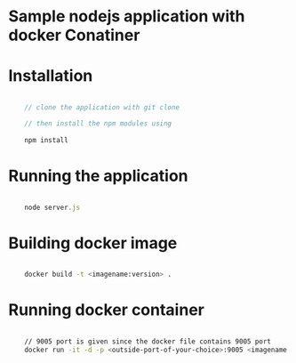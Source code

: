 # Sample nodejs application with docker Conatiner


# Installation


```javascript

    // clone the application with git clone

    // then install the npm modules using
     
    npm install


```


# Running the application


```javascript

    node server.js


```


# Building docker image

```bash

    docker build -t <imagename:version> .

```



# Running docker container


```bash

    // 9005 port is given since the docker file contains 9005 port
    docker run -it -d -p <outside-port-of-your-choice>:9005 <imagename:version>

```



